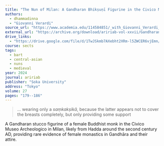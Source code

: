 ```yaml
---
title: "The Nun of Milan: A Gandharan Bhikṣuṇī Figurine in the Civico Museo Archeologico"
authors:
  - dhammadinna
  - "Giovanni Verardi"
source_url: "https://www.academia.edu/114584851/_with_Giovanni_Verardi_The_nun_of_Milan_a_Gandharan_bhik%E1%B9%A3u%E1%B9%87%C4%AB_figurine_in_the_Civico_Museo_Archeologico"
external_url: "https://archive.org/download/aririab-vol-xxvii/Gandharan%20bhik_u%E1%B9%87%C4%AB%20figurine%20in%20the%20Civico%20Museo%20Archeologico.pdf"
drive_links:
  - "https://drive.google.com/file/d/1TwJSkmb7AXebht2XRm-l5ZWCER6vjEmn/view?usp=sharing"
course: sects
tags:
  - bart
  - central-asian
  - nuns
  - medieval
year: 2024
journal: aririab
publisher: "Soka University"
address: "Tokyo"
volume: 27
pages: "179--186"
---
```


> ... wearing only a *saṃkakṣikā*, because the latter appears not to cover the breasts completely, but only providing some support

A Gandharan stucco figurine of a female Buddhist monk in the Civico Museo Archeologico in Milan, likely from Hadda around the second century AD, providing rare evidence of female monastics in Gandhāra and their attire.
